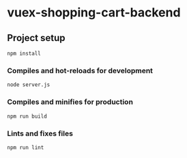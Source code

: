 # vuex-shopping-cart-backend

## Project setup
```
npm install
```

### Compiles and hot-reloads for development
```
node server.js
```

### Compiles and minifies for production
```
npm run build
```

### Lints and fixes files
```
npm run lint
```

